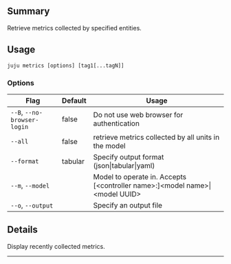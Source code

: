 
## Summary
Retrieve metrics collected by specified entities.

## Usage
```juju metrics [options] [tag1[...tagN]]```

### Options
| Flag | Default | Usage |
| --- | --- | --- |
| `--B`, `--no-browser-login` | false | Do not use web browser for authentication |
| `--all` | false | retrieve metrics collected by all units in the model |
| `--format` | tabular | Specify output format (json&#x7c;tabular&#x7c;yaml) |
| `--m`, `--model` |  | Model to operate in. Accepts [&lt;controller name&gt;:]&lt;model name&gt;&#x7c;&lt;model UUID&gt; |
| `--o`, `--output` |  | Specify an output file |

## Details

Display recently collected metrics.


---

